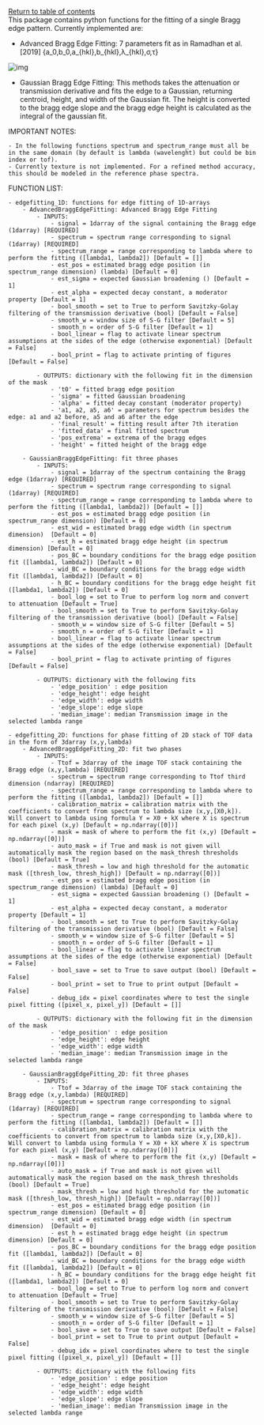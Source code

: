 [Return to table of contents](index.md)<br/>
This package contains python functions for the fitting of a single Bragg edge pattern.
Currently implemented are:

- Advanced Bragg Edge Fitting: 7 parameters fit as in Ramadhan et al. [2019] {a_0,b_0,a_{hkl},b_{hkl},λ_{hkl},σ,τ}

![img](https://latex.codecogs.com/svg.latex?T(\lambda)=\exp{[-a_0+b_0\lambda]}\times(\exp{[-(a_{hkl}+b_{hkl}\lambda)]+\{1-\exp{[-(a_{hkl}+b_{hkl}\lambda)]\})\times\frac{1}{2}[\mathrm{erfc}(-\frac{\lambda-\lambda_{hkl}}{2^{1/2}\sigma})-\exp{(-\frac{\lambda-\lambda_{hkl}}{\tau}+\frac{\sigma^2}{2\tau^2})}\times\mathrm{erfc}(-\frac{\lambda-\lambda_{hkl}}{2^{1/2}\sigma}+\frac{\sigma}{\tau})])

- Gaussian Bragg Edge Fitting: This methods takes the attenuation or transmission derivative and fits the edge to a Gaussian, returning centroid, height, and width of the Gaussian fit. The height is converted to the bragg edge slope and the bragg edge height is calculated as the integral of the gaussian fit.

IMPORTANT NOTES:

    - In the following functions spectrum and spectrum_range must all be in the same domain (by default is lambda (wavelenght) but could be bin index or tof).
    - Currently texture is not implemented. For a refined method accuracy, this should be modeled in the reference phase spectra.

FUNCTION LIST:

    - edgefitting_1D: functions for edge fitting of 1D-arrays
        - AdvancedBraggEdgeFitting: Advanced Bragg Edge Fitting
            - INPUTS:
                - signal = 1darray of the signal containing the Bragg edge (1darray) [REQUIRED]
                - spectrum = spectrum range corresponding to signal (1darray) [REQUIRED]
                - spectrum_range = range corresponding to lambda where to perform the fitting ([lambda1, lambda2]) [Default = []]
                - est_pos = estimated bragg edge position (in spectrum_range dimension) (lambda) [Default = 0]
                - est_sigma = expected Gaussian broadening () [Default = 1]
                - est_alpha = expected decay constant, a moderator property [Default = 1]
                - bool_smooth = set to True to perform Savitzky-Golay filtering of the transmission derivative (bool) [Default = False]
                - smooth_w = window size of S-G filter [Default = 5]
                - smooth_n = order of S-G filter [Default = 1]
                - bool_linear = flag to activate linear spectrum assumptions at the sides of the edge (otherwise exponential) [Default = False]
                - bool_print = flag to activate printing of figures [Default = False]

            - OUTPUTS: dictionary with the following fit in the dimension of the mask
                - 't0' = fitted bragg edge position
                - 'sigma' = fitted Gaussian broadening
                - 'alpha' = fitted decay constant (moderator property)
                - 'a1, a2, a5, a6' = parameters for spectrum besides the edge: a1 and a2 before, a5 and a6 after the edge
                - 'final_result' = fitting result after 7th iteration
                - 'fitted_data' = final fitted spectrum 
                - 'pos_extrema' = extrema of the bragg edges
                - 'height' = fitted height of the bragg edge

        - GaussianBraggEdgeFitting: fit three phases
            - INPUTS:
                - signal = 1darray of the spectrum containing the Bragg edge (1darray) [REQUIRED]
                - spectrum = spectrum range corresponding to signal (1darray) [REQUIRED]
                - spectrum_range = range corresponding to lambda where to perform the fitting ([lambda1, lambda2]) [Default = []]
                - est_pos = estimated bragg edge position (in spectrum_range dimension) [Default = 0]
                - est_wid = estimated bragg edge width (in spectrum dimension)  [Default = 0]
                - est_h = estimated bragg edge height (in spectrum dimension) [Default = 0]
                - pos_BC = boundary conditions for the bragg edge position fit ([lambda1, lambda2]) [Default = 0]
                - wid_BC = boundary conditions for the bragg edge width fit ([lambda1, lambda2]) [Default = 0]
                - h_BC = boundary conditions for the bragg edge height fit ([lambda1, lambda2]) [Default = 0]
                - bool_log = set to True to perform log norm and convert to attenuation [Default = True]
                - bool_smooth = set to True to perform Savitzky-Golay filtering of the transmission derivative (bool) [Default = False]
                - smooth_w = window size of S-G filter [Default = 5]
                - smooth_n = order of S-G filter [Default = 1]
                - bool_linear = flag to activate linear spectrum assumptions at the sides of the edge (otherwise exponential) [Default = False]
                - bool_print = flag to activate printing of figures [Default = False]

            - OUTPUTS: dictionary with the following fits
                - 'edge_position' : edge position 
                - 'edge_height': edge height 
                - 'edge_width': edge width  
                - 'edge_slope': edge slope 
                - 'median_image': median Transmission image in the selected lambda range

    - edgefitting_2D: functions for phase fitting of 2D stack of TOF data in the form of 3darray (x,y,lambda)
        - AdvancedBraggEdgeFitting_2D: fit two phases
            - INPUTS:
                - Ttof = 3darray of the image TOF stack containing the Bragg edge (x,y,lambda) [REQUIRED]
                - spectrum = spectrum range corresponding to Ttof third dimension (ndarray) [REQUIRED]
                - spectrum_range = range corresponding to lambda where to perform the fitting ([lambda1, lambda2]) [Default = []]
                - calibration_matrix = calibration matrix with the coefficients to convert from spectrum to lambda size (x,y,[X0,k]). Will convert to lambda using formula Y = X0 + kX where X is spectrum for each pixel (x,y) [Default = np.ndarray([0])]
                - mask = mask of where to perform the fit (x,y) [Default = np.ndarray([0])]
                - auto_mask = if True and mask is not given will automatically mask the region based on the mask_thresh thresholds (bool) [Default = True]
                - mask_thresh = low and high threshold for the automatic mask ([thresh_low, thresh_high]) [Default = np.ndarray([0])]
                - est_pos = estimated bragg edge position (in spectrum_range dimension) (lambda) [Default = 0]
                - est_sigma = expected Gaussian broadening () [Default = 1]
                - est_alpha = expected decay constant, a moderator property [Default = 1]
                - bool_smooth = set to True to perform Savitzky-Golay filtering of the transmission derivative (bool) [Default = False]
                - smooth_w = window size of S-G filter [Default = 5]
                - smooth_n = order of S-G filter [Default = 1]
                - bool_linear = flag to activate linear spectrum assumptions at the sides of the edge (otherwise exponential) [Default = False]
                - bool_save = set to True to save output (bool) [Default = False]
                - bool_print = set to True to print output [Default = False]
                - debug_idx = pixel coordinates where to test the single pixel fitting ([pixel_x, pixel_y]) [Default = []]

            - OUTPUTS: dictionary with the following fit in the dimension of the mask
                - 'edge_position' : edge position 
                - 'edge_height': edge height 
                - 'edge_width': edge width  
                - 'median_image': median Transmission image in the selected lambda range

        - GaussianBraggEdgeFitting_2D: fit three phases
            - INPUTS:
                - Ttof = 3darray of the image TOF stack containing the Bragg edge (x,y,lambda) [REQUIRED]
                - spectrum = spectrum range corresponding to signal (1darray) [REQUIRED]
                - spectrum_range = range corresponding to lambda where to perform the fitting ([lambda1, lambda2]) [Default = []]
                - calibration_matrix = calibration matrix with the coefficients to convert from spectrum to lambda size (x,y,[X0,k]). Will convert to lambda using formula Y = X0 + kX where X is spectrum for each pixel (x,y) [Default = np.ndarray([0])]
                - mask = mask of where to perform the fit (x,y) [Default = np.ndarray([0])]
                - auto_mask = if True and mask is not given will automatically mask the region based on the mask_thresh thresholds (bool) [Default = True]
                - mask_thresh = low and high threshold for the automatic mask ([thresh_low, thresh_high]) [Default = np.ndarray([0])]
                - est_pos = estimated bragg edge position (in spectrum_range dimension) [Default = 0]
                - est_wid = estimated bragg edge width (in spectrum dimension)  [Default = 0]
                - est_h = estimated bragg edge height (in spectrum dimension) [Default = 0]
                - pos_BC = boundary conditions for the bragg edge position fit ([lambda1, lambda2]) [Default = 0]
                - wid_BC = boundary conditions for the bragg edge width fit ([lambda1, lambda2]) [Default = 0]
                - h_BC = boundary conditions for the bragg edge height fit ([lambda1, lambda2]) [Default = 0]
                - bool_log = set to True to perform log norm and convert to attenuation [Default = True]
                - bool_smooth = set to True to perform Savitzky-Golay filtering of the transmission derivative (bool) [Default = False]
                - smooth_w = window size of S-G filter [Default = 5]
                - smooth_n = order of S-G filter [Default = 1]
                - bool_save = set to True to save output [Default = False]
                - bool_print = set to True to print output [Default = False]
                - debug_idx = pixel coordinates where to test the single pixel fitting ([pixel_x, pixel_y]) [Default = []]

            - OUTPUTS: dictionary with the following fits
                - 'edge_position' : edge position 
                - 'edge_height': edge height 
                - 'edge_width': edge width  
                - 'edge_slope': edge slope 
                - 'median_image': median Transmission image in the selected lambda range
